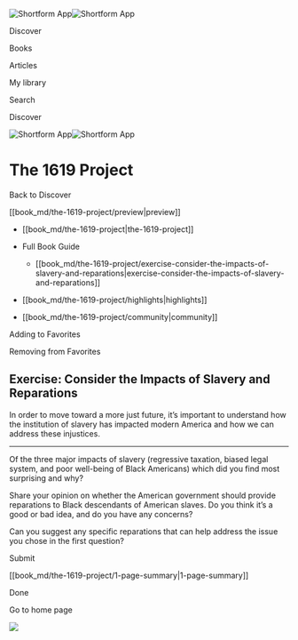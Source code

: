 ![Shortform App](/img/logo.36a2399e.svg)![Shortform App](/img/logo-dark.70c1b072.svg)

Discover

Books

Articles

My library

Search

Discover

![Shortform App](/img/logo.36a2399e.svg)![Shortform App](/img/logo-dark.70c1b072.svg)

# The 1619 Project

Back to Discover

[[book_md/the-1619-project/preview|preview]]

  * [[book_md/the-1619-project|the-1619-project]]
  * Full Book Guide

    * [[book_md/the-1619-project/exercise-consider-the-impacts-of-slavery-and-reparations|exercise-consider-the-impacts-of-slavery-and-reparations]]
  * [[book_md/the-1619-project/highlights|highlights]]
  * [[book_md/the-1619-project/community|community]]



Adding to Favorites 

Removing from Favorites 

## Exercise: Consider the Impacts of Slavery and Reparations

In order to move toward a more just future, it’s important to understand how the institution of slavery has impacted modern America and how we can address these injustices.

* * *

Of the three major impacts of slavery (regressive taxation, biased legal system, and poor well-being of Black Americans) which did you find most surprising and why?

Share your opinion on whether the American government should provide reparations to Black descendants of American slaves. Do you think it’s a good or bad idea, and do you have any concerns?

Can you suggest any specific reparations that can help address the issue you chose in the first question?

Submit 

[[book_md/the-1619-project/1-page-summary|1-page-summary]]

Done

Go to home page 

![](https://bat.bing.com/action/0?ti=56018282&Ver=2&mid=b8844387-e681-4dac-bce3-5a24a2b1f273&sid=f30c5e70639211ee87d33f0876d93783&vid=f30c9700639211eeb3a75d830392c94f&vids=0&msclkid=N&pi=0&lg=en-US&sw=800&sh=600&sc=24&nwd=1&tl=Shortform%20%7C%20The%201619%20Project&p=https%3A%2F%2Fwww.shortform.com%2Fapp%2Fbook%2Fthe-1619-project%2Fexercise-consider-the-impacts-of-slavery-and-reparations&r=&lt=586&evt=pageLoad&sv=1&rn=375669)
